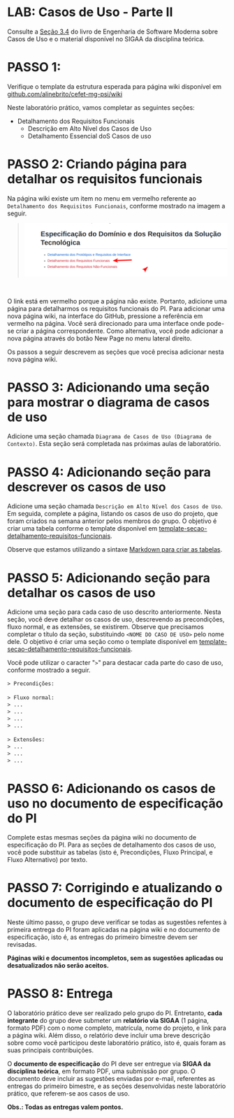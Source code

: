 # LAB: Casos de Uso - Parte II

Consulte a [Seção 3.4](https://engsoftmoderna.info/cap3.html#casos-de-uso) do livro de Engenharia de Software Moderna sobre Casos de Uso e o material disponível no SIGAA da disciplina teórica.

# PASSO 1:

Verifique o template da estrutura esperada para página wiki disponível em [github.com/alinebrito/cefet-mg-psi/wiki](https://github.com/alinebrito/cefet-mg-psi/wiki)

Neste laboratório prático, vamos completar as seguintes seções:

* Detalhamento dos Requisitos Funcionais
    * Descrição em Alto Nível dos Casos de Uso
    * Detalhamento Essencial doS Casos de uso

# PASSO 2: Criando página para detalhar os requisitos funcionais

Na página wiki existe um item no menu em vermelho referente ao `Detalhamento dos Requisitos Funcionais`, conforme mostrado na imagem a seguir.

><img src="imagens/sec_detalhamento_requisitos_funcionais.png"  width="600"/>
</br>



O link está em vermelho porque a página não existe. Portanto, adicione uma página para detalharmos os requisitos funcionais do PI. Para adicionar uma nova página wiki, na interface do GitHub, pressione a referência em vermelho na página. Você será direcionado para uma interface onde pode-se criar a página correspondente. Como alternativa, você pode adicionar a nova página através do botão New Page no menu lateral direito.

Os passos a seguir descrevem as seções que você precisa adicionar nesta nova página wiki.

# PASSO 3: Adicionando uma seção para mostrar o diagrama de casos de uso

Adicione uma seção chamada `Diagrama de Casos de Uso (Diagrama de Contexto)`. Esta seção será completada nas próximas aulas de laboratório.

# PASSO 4: Adicionando seção para descrever os casos de uso

Adicione uma seção chamada `Descrição em Alto Nível dos Casos de Uso`. Em seguida, complete a página, listando os casos de uso do projeto, que foram criados na semana anterior pelos membros do grupo. O objetivo é criar uma tabela conforme o template disponível em [template-secao-detalhamento-requisitos-funcionais](https://github.com/alinebrito/cefet-mg-psi/wiki/Detalhamento-dos-Requisitos-Funcionais#descri%C3%A7%C3%A3o-em-alto-n%C3%ADvel-dos-casos-de-uso).

Observe que estamos utilizando a sintaxe [Markdown para criar as tabelas](https://docs.github.com/pt/get-started/writing-on-github/working-with-advanced-formatting/organizing-information-with-tables).

# PASSO 5: Adicionando seção para detalhar os casos de uso

Adicione uma seção para cada caso de uso descrito anteriormente. Nesta seção, você deve detalhar os casos de uso, descrevendo as precondições, fluxo normal, e as extensões, se existirem. Observe que precisamos completar o título da seção, substituindo `<NOME DO CASO DE USO>` pelo nome dele. O objetivo é criar uma seção como o template disponível em [template-secao-detalhamento-requisitos-funcionais](https://github.com/alinebrito/cefet-mg-psi/wiki/Detalhamento-dos-Requisitos-Funcionais#detalhamento-essencial-do-caso-de-uso-nome-do-caso-de-uso).

Você pode utilizar o caracter "`>`" para destacar cada parte do caso de uso, conforme mostrado a seguir. 

```
> Precondições: 

> Fluxo normal:
> ...
> ...
> ...
> ...

> Extensões:
> ...
> ...
> ...
```

# PASSO 6: Adicionando os casos de uso no documento de especificação do PI

Complete estas mesmas seções da página wiki no documento de especificação do PI. Para as seções de detalhamento dos casos de uso, você pode substituir as tabelas (isto é, Precondições, Fluxo Principal, e Fluxo Alternativo) por texto.

# PASSO 7: Corrigindo e atualizando o documento de especificação do PI

Neste último passo, o grupo deve verificar se todas as sugestões refentes à primeira entrega do PI foram aplicadas na página wiki e no documento de especificação, isto é, as entregas do primeiro bimestre devem ser revisadas.

**Páginas wiki e documentos incompletos, sem as sugestões aplicadas ou desatualizados não serão aceitos.**

# PASSO 8: Entrega

O laboratório prático deve ser realizado pelo grupo do PI. Entretanto, **cada integrante** do grupo deve submeter um **relatório via SIGAA** (1 página, formato PDF) com o nome completo, matrícula, nome do projeto, e link para a página wiki. Além disso, o relatório deve incluir uma breve descrição sobre como você participou deste laboratório prático, isto é, quais foram as suas principais contribuições.

O **documento de especificação** do PI deve ser entregue via **SIGAA da disciplina teórica**, em formato PDF, uma submissão por grupo. O documento deve incluir as sugestões enviadas por e-mail, referentes as entregas do primeiro bimestre, e as seções desenvolvidas neste laboratório prático, que referem-se aos casos de uso.

**Obs.: Todas as entregas valem pontos.**
